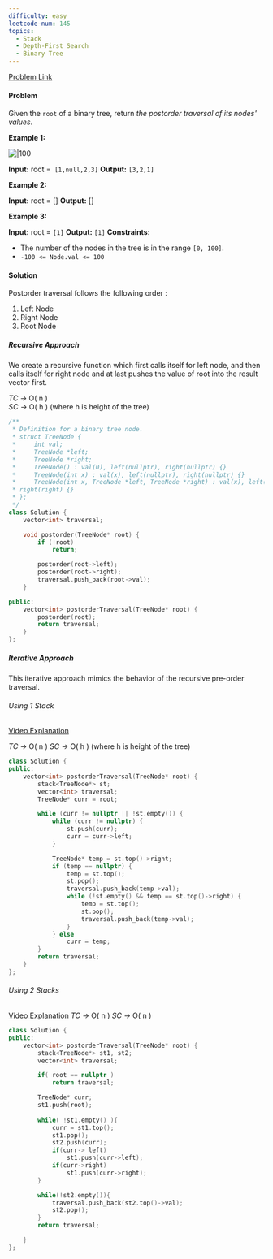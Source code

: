 ```yaml
---
difficulty: easy
leetcode-num: 145
topics:
  - Stack
  - Depth-First Search
  - Binary Tree
---
```

[Problem Link](https://leetcode.com/problems/binary-tree-postorder-traversal/)

#### Problem
Given the `root` of a binary tree, return _the postorder traversal of its nodes' values_.

**Example 1:**

![|100](https://assets.leetcode.com/uploads/2020/08/28/pre1.jpg)

**Input:** root =` [1,null,2,3]`
**Output:** `[3,2,1]`

**Example 2:**

**Input:** root = []
**Output:** []

**Example 3:**

**Input:** root = `[1]`
**Output:** `[1]`
**Constraints:**

- The number of the nodes in the tree is in the range `[0, 100]`.
- `-100 <= Node.val <= 100`

#### Solution
Postorder traversal follows the following order :

1. Left Node
2. Right Node
3. Root Node

##### Recursive Approach

We create a recursive function which first calls itself for left node, and then calls itself for right node and at last pushes the value of root into the result vector first.

_TC ->_ O( n )  
_SC ->_ O( h ) (where h is height of the tree)


```cpp title=Code
/**
 * Definition for a binary tree node.
 * struct TreeNode {
 *     int val;
 *     TreeNode *left;
 *     TreeNode *right;
 *     TreeNode() : val(0), left(nullptr), right(nullptr) {}
 *     TreeNode(int x) : val(x), left(nullptr), right(nullptr) {}
 *     TreeNode(int x, TreeNode *left, TreeNode *right) : val(x), left(left),
 * right(right) {}
 * };
 */
class Solution {
    vector<int> traversal;

    void postorder(TreeNode* root) {
        if (!root)
            return;

        postorder(root->left);
        postorder(root->right);
        traversal.push_back(root->val);
    }

public:
    vector<int> postorderTraversal(TreeNode* root) {
        postorder(root);
        return traversal;
    }
};

```

##### Iterative Approach
This iterative approach mimics the behavior of the recursive pre-order traversal. 

###### Using 1 Stack
[Video Explanation](https://youtu.be/NzIGLLwZBS8)

*TC ->* O( n )
*SC ->* O( h )  (where h is height of the tree)

```cpp title=Code
class Solution {
public:
    vector<int> postorderTraversal(TreeNode* root) {
        stack<TreeNode*> st;
        vector<int> traversal;
        TreeNode* curr = root;

        while (curr != nullptr || !st.empty()) {
            while (curr != nullptr) {
                st.push(curr);
                curr = curr->left;
            }

            TreeNode* temp = st.top()->right;
            if (temp == nullptr) {
                temp = st.top();
                st.pop();
                traversal.push_back(temp->val);
                while (!st.empty() && temp == st.top()->right) {
                    temp = st.top();
                    st.pop();
                    traversal.push_back(temp->val);
                }
            } else
                curr = temp;
        }
        return traversal;
    }
};
```

###### Using 2 Stacks
[Video Explanation](https://youtu.be/2YBhNLodD8Q)
*TC ->* O( n )
*SC ->* O( n ) 

```cpp title=Code
class Solution {
public:
    vector<int> postorderTraversal(TreeNode* root) {
        stack<TreeNode*> st1, st2;
        vector<int> traversal;

        if( root == nullptr )
            return traversal;

        TreeNode* curr;
        st1.push(root);
        
        while( !st1.empty() ){
            curr = st1.top();
            st1.pop();
            st2.push(curr);
            if(curr-> left)
                st1.push(curr->left);
            if(curr->right)
                st1.push(curr->right);
        }

        while(!st2.empty()){
            traversal.push_back(st2.top()->val);
            st2.pop();
        }
        return traversal;

    }
};
```